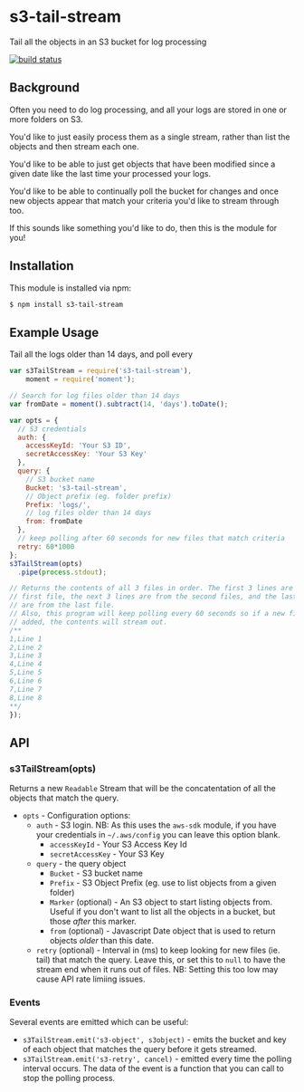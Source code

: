 # s3-tail-stream

Tail all the objects in an S3 bucket for log processing

[![build status](https://secure.travis-ci.org/eugeneware/s3-tail-stream.png)](http://travis-ci.org/eugeneware/s3-tail-stream)

## Background

Often you need to do log processing, and all your logs are stored in one or more
folders on S3.

You'd like to just easily process them as a single stream, rather than list the
objects and then stream each one.

You'd like to be able to just get objects that have been modified since a given
date like the last time your processed your logs.

You'd like to be able to continually poll the bucket for changes and once new
objects appear that match your criteria you'd like to stream through too.

If this sounds like something you'd like to do, then this is the module for
you!

## Installation

This module is installed via npm:

``` bash
$ npm install s3-tail-stream
```

## Example Usage

Tail all the logs older than 14 days, and poll every

``` js
var s3TailStream = require('s3-tail-stream'),
    moment = require('moment');

// Search for log files older than 14 days
var fromDate = moment().subtract(14, 'days').toDate();

var opts = {
  // S3 credentials
  auth: {
    accessKeyId: 'Your S3 ID',
    secretAccessKey: 'Your S3 Key'
  },
  query: {
    // S3 bucket name
    Bucket: 's3-tail-stream',
    // Object prefix (eg. folder prefix)
    Prefix: 'logs/',
    // log files older than 14 days
    from: fromDate
  },
  // keep polling after 60 seconds for new files that match criteria
  retry: 60*1000
};
s3TailStream(opts)
  .pipe(process.stdout);

// Returns the contents of all 3 files in order. The first 3 lines are from the
// first file, the next 3 lines are from the second files, and the last 2 lines
// are from the last file.
// Also, this program will keep polling every 60 seconds so if a new file gets
// added, the contents will stream out.
/**
1,Line 1
2,Line 2
3,Line 3
4,Line 4
5,Line 5
6,Line 6
7,Line 7
8,Line 8
**/
});
```

## API

### s3TailStream(opts)

Returns a new `Readable` Stream that will be the concatentation of all the
objects that match the query.

* `opts` - Configuration options:
  * `auth` - S3 login. NB: As this uses the `aws-sdk` module, if you have your
    credentials in `~/.aws/config` you can leave this option blank.
    * `accessKeyId` - Your S3 Access Key Id
    * `secretAccessKey` - Your S3 Key
  * `query` - the query object
    * `Bucket` - S3 bucket name
    * `Prefix` - S3 Object Prefix (eg. use to list objects from a given folder)
    * `Marker` (optional) - An S3 object to start listing objects from. Useful
      if you don't want to list all the objects in a bucket, but those *after*
      this marker.
    * `from` (optional) - Javascript Date object that is used to return objects
      *older* than this date.
  * `retry` (optional) - Interval in (ms) to keep looking for new files (ie. tail) that
    match the query. Leave this, or set this to `null` to have the stream
    end when it runs out of files. NB: Setting this too low may cause API
    rate limiing issues.

### Events

Several events are emitted which can be useful:

* `s3TailStream.emit('s3-object', s3object)` - emits the bucket and key of each
  object that matches the query before it gets streamed.
* `s3TailStream.emit('s3-retry', cancel)` - emitted every time the polling
  interval occurs. The data of the event is a function that you can call to
  stop the polling process.
